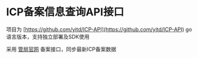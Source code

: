 # ICP备案信息查询API接口

项目为 [https://github.com/yitd/ICP-API](https://github.com/yitd/ICP-API) go语言版本，支持独立部署及SDK使用

采用 [管局官网](https://beian.miit.gov.cn/#/Integrated/recordQuery) 备案接口，同步最新ICP备案数据

